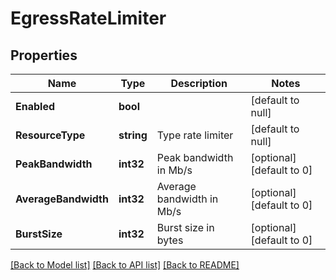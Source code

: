 # EgressRateLimiter

## Properties
Name | Type | Description | Notes
------------ | ------------- | ------------- | -------------
**Enabled** | **bool** |  | [default to null]
**ResourceType** | **string** | Type rate limiter  | [default to null]
**PeakBandwidth** | **int32** | Peak bandwidth in Mb/s | [optional] [default to 0]
**AverageBandwidth** | **int32** | Average bandwidth in Mb/s | [optional] [default to 0]
**BurstSize** | **int32** | Burst size in bytes | [optional] [default to 0]

[[Back to Model list]](../README.md#documentation-for-models) [[Back to API list]](../README.md#documentation-for-api-endpoints) [[Back to README]](../README.md)

